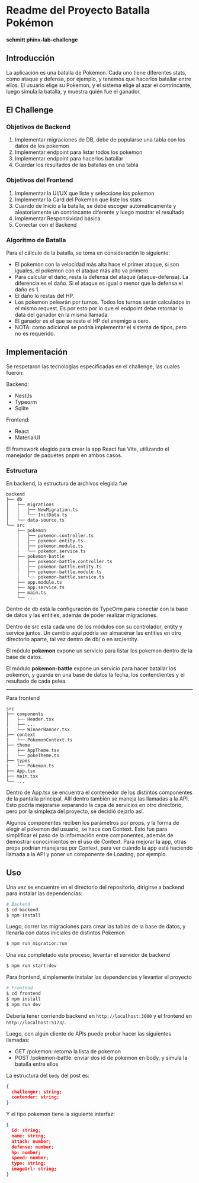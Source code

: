 # Readme del Proyecto Batalla Pokémon

#### schmitt phinx-lab-challenge

## Introducción

La aplicación es una batalla de Pokémon. Cada uno tiene diferentes stats, como ataque y defensa, por ejemplo, y tenemos que hacerlos batallar entre ellos. El usuario elige su Pokemon, y el sistema elige al azar el contrincante, luego simula la batalla, y muestra quién fue el ganador.

## El Challenge

### Objetivos de Backend

1. Implementar migraciones de DB, debe de popularse una tabla con los datos de los pokemon
2. Implementar endpoint para listar todos los pokemon
3. Implementar endpoint para hacerlos batallar
4. Guardar los resultados de las batallas en una tabla

### Objetivos del Frontend

1. Implementar la UI/UX que liste y seleccione los pokemon
2. Implementar la Card del Pokemon que liste los stats
3. Cuando de Inicio a la batalla, se debe escoger automáticamente y aleatoriamente un contrincante diferente y luego mostrar el resultado
4. Implementar Responsividad básica.
5. Conectar con el Backend

### Algoritmo de Batalla

Para el cálculo de la batalla, se toma en consideración lo siguiente:

- El pokemon con la velocidad más alta hace el primer ataque, si son iguales, el pokemon con el ataque más alto va primero.
- Para calcular el daño, resta la defensa del ataque (ataque-defensa). La diferencia es el daño. Si el ataque es igual o menor que la defensa el daño es 1.
- El daño lo restas del HP.
- Los pokemon pelearán por turnos. Todos los turnos serán calculados in el mismo request. Es por esto por lo que el endpoint debe retornar la data del ganador en la misma llamada.
- El ganador es el que se reste el HP del enemigo a cero. 
- NOTA: como adicional se podría implementar el sistema de tipos, pero no es requerido.

## Implementación

Se respetaron las tecnologías especificadas en el challenge, las cuales fueron:

Backend:
- NestJs
- Typeorm
- Sqlite

Frontend:
- React
- MaterialUI

El framework elegido para crear la app React fue Vite, utilizando el manejador de paquetes pnpm en ambos casos.

### Estructura

En backend, la estructura de archivos elegida fue
```
backend
├── db
│   ├── migrations
│   │   ├── NewMigration.ts
│   │   └── InitData.ts
│   └── data-source.ts
└── src
    ├── pokemon
    │   ├── pokemon.controller.ts
    │   ├── pokemon.entity.ts
    │   ├── pokemon.module.ts
    |   └── pokemon.service.ts
    ├── pokemon-battle
    │   ├── pokemon-battle.controller.ts
    │   ├── pokemon-battle.entity.ts
    │   ├── pokemon-battle.module.ts
    |   └── pokemon-battle.service.ts
    ├── app.module.ts
    ├── app.service.ts
    ├── main.ts
    └── ...
```

Dentro de db está la configuración de TypeOrm para conectar con la base de datos y las entities, además de poder realizar migraciones.

Dentro de src está cada uno de los módulos con su controlador, entity y service juntos. Un cambio aquí podría ser almacenar las entities en otro directorio aparte, tal vez dentro de db/ o en src/entity.

El módulo **pokemon** expone un servicio para listar los pokemon dentro de la base de datos.

El módulo **pokemon-battle** expone un servicio para hacer batallar los pokemon, y guarda en una base de datos la fecha, los contendientes y el resultado de cada pelea.

---

Para frontend

```
src
├── components
│   ├── Header.tsx
│   ├── ...
|   └── WinnerBanner.tsx
├── context
|   └── PokemonContext.ts
├── theme
│   ├── AppTheme.tsx
|   └── pokeTheme.ts
├── types
|   └── Pokemon.ts
├── App.tsx
├── main.tsx
└── ...
```

Dentro de App.tsx se encuentra el contenedor de los distintos componentes de la pantalla principal. Allí dentro también se maneja las llamadas a la API. Esto podría mejorarse separando la capa de servicios en otro directorio, pero por la simpleza del proyecto, se decidió dejarlo así.

Algunos componentes reciben los parámetros por props, y la forma de elegir el pokemon del usuario, se hace con Context. Esto fue para simplificar el paso de la información entre componentes, además de demostrar conocimientos en el uso de Context. Para mejorar la app, otras props podrían manejarse por Context, para ver cuándo la app está haciendo llamada a la API y poner un componente de Loading, por ejemplo.

## Uso

Una vez se encuentre en el directorio del repositorio, dirigirse a backend para instalar las dependencias:

```sh
# Backend
$ cd backend
$ npm install
```

Luego, correr las migraciones para crear las tablas de la base de datos, y llenarla con datos iniciales de distintos Pokemon

```sh
$ npm run migration:run
```

Una vez completado este proceso, levantar el servidor de backend
```sh
$ npm run start:dev
```

Para frontend, simplemente instalar las dependencias y levantar el proyecto
```sh
# Frontend
$ cd frontend
$ npm install
$ npm run dev
```

Debería tener corriendo backend en `http://localhost:3000` y el frontend en `http://localhost:5173/`.

Luego, con algún cliente de APIs puede probar hacer las siguientes llamadas:
- GET /pokemon: retorna la lista de pokemon
- POST /pokemon-battle: enviar dos id de pokemon en body, y simula la batalla entre ellos

La estructura del `body` del post es:
```json
{
  challenger: string;
  contender: string;
}
```

Y el tipo pokemon tiene la siguiente interfaz:
```json
{
  id: string;
  name: string;
  attack: number;
  defense: number;
  hp: number;
  speed: number;
  type: string;
  imageUrl: string;
}
```